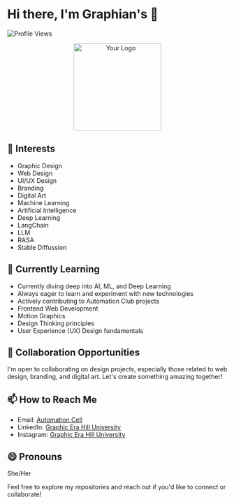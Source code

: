 # Hi there, I'm Graphian's 👋
![Profile Views](https://komarev.com/ghpvc/?username=graphicerahilluniversity)
<p align="center">
  <img src="https://avatars.githubusercontent.com/u/161058742?v=4" alt="Your Logo" width="200" height="200">
</p>


## 👀 Interests
- Graphic Design
- Web Design
- UI/UX Design
- Branding
- Digital Art
- Machine Learning
- Artificial Intelligence
- Deep Learning
- LangChain
- LLM
- RASA
- Stable Diffussion

## 🌱 Currently Learning
- Currently diving deep into AI, ML, and Deep Learning  
- Always eager to learn and experiment with new technologies  
- Actively contributing to Automation Club projects  
- Frontend Web Development
- Motion Graphics
- Design Thinking principles
- User Experience (UX) Design fundamentals

## 💞️ Collaboration Opportunities
I'm open to collaborating on design projects, especially those related to web design, branding, and digital art. Let's create something amazing together!

## 📫 How to Reach Me
- Email: [Automation Cell](mailto:gehuautocell@gmail.com)
- LinkedIn: [Graphic Era Hill University](https://www.linkedin.com/company/graphic-era-hilluniversity)
- Instagram: [Graphic Era Hill University](https://www.instagram.com/graphicerahilluniversity/)

## 😄 Pronouns
She/Her


Feel free to explore my repositories and reach out if you'd like to connect or collaborate!
